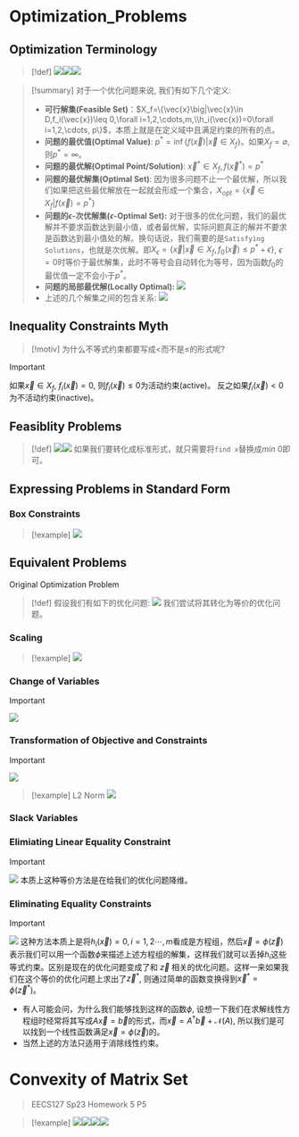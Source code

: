 # Optimization_Problems
## Optimization Terminology
> [!def]
> ![](Convex_Problems.assets/image-20231104225418701.png)![](Convex_Problems.assets/image-20231104225439791.png)![](Convex_Problems.assets/image-20231105092817068.png)

> [!summary]
> 对于一个优化问题来说, 我们有如下几个定义:
> - **可行解集(Feasible Set)**：$X_f=\{\vec{x}\big|\vec{x}\in D,f_i(\vec{x})\leq 0,\forall i=1,2,\cdots,m,\\h_i(\vec{x})=0\forall i=1,2,\cdots, p\}$，本质上就是在定义域中且满足约束的所有的点。
> - **问题的最优值(Optimal Value)**: $p^*=\inf\{f(\vec{x})|\vec{x}\in X_f\}$。如果$X_f=\emptyset$, 则$p^*=\infty$。
> - **问题的最优解(Optimal Point/Solution)**: $\vec{x}^*\in X_f,f(\vec{x}^*)=p^*$ 
> - **问题的最优解集(Optimal Set)**: 因为很多问题不止一个最优解，所以我们如果把这些最优解放在一起就会形成一个集合，$X_{opt}=\{\vec{x}\in X_f\big|f(\vec{x})=p^*\}$
> - **问题的$\epsilon$-次优解集($\epsilon$-Optimal Set):** 对于很多的优化问题，我们的最优解并不要求函数达到最小值，或者最优解，实际问题真正的解并不要求是函数达到最小值处的解。换句话说，我们需要的是`Satisfying Solutions`，也就是次优解。即$X_{\epsilon}=\{\vec{x}|\vec{x}\in X_f,f_0(\vec{x})\leq p^*+\epsilon\}$, $\epsilon=0$时等价于最优解集，此时不等号会自动转化为等号，因为函数$f_0$的最优值一定不会小于$p^*$。
> - **问题的局部最优解(Locally Optimal):** 
> ![](Convex_Problems.assets/image-20231105092817068.png)
> - 上述的几个解集之间的包含关系:
> ![](Convex_Problems.assets/image-20231105095937904.png)


## Inequality Constraints Myth
> [!motiv]
> 为什么不等式约束都要写成$<$而不是$\leq$的形式呢?

> [!important]
> 如果$\vec{x}\in X_f$, $f_i(\vec{x})=0$, 则$f_i(\vec{x})\leq 0$为活动约束(active)。
> 反之如果$f_i(\vec{x})<0$为不活动约束(inactive)。


## Feasiblity Problems
> [!def]
> ![](Convex_Problems.assets/image-20231105100849992.png)![](Convex_Problems.assets/image-20231105100856187.png)
> 如果我们要转化成标准形式，就只需要将`find x`替换成$min~0$即可。


## Expressing Problems in Standard Form
### Box Constraints
> [!example]
> ![](Convex_Problems.assets/image-20231105101211316.png)



## Equivalent Problems
Original Optimization Problem
> [!def]
> 假设我们有如下的优化问题:
> ![](Convex_Problems.assets/image-20231105101428399.png)
> 我们尝试将其转化为等价的优化问题。

### Scaling
> [!example]
> ![](Convex_Problems.assets/image-20231105101410399.png)


### Change of Variables
> [!important]
> ![](Convex_Problems.assets/image-20231105101806279.png)


### Transformation of Objective and Constraints
> [!important]
> ![](Convex_Problems.assets/image-20231105101935888.png)

>[!example] L2 Norm
>![](Convex_Problems.assets/image-20231105102246839.png)



### Slack Variables
> 


### Elimiating Linear Equality Constraint
> [!important]
> ![](Convex_Problems.assets/image-20231105103649358.png)
> 本质上这种等价方法是在给我们的优化问题降维。




### Eliminating Equality Constraints
> [!important]
> ![](Convex_Problems.assets/image-20231105102408912.png)
> 这种方法本质上是将$h_i(\vec{x})=0,i=1,2\cdots, m$看成是方程组，然后$\vec{x}=\phi(\vec{z})$表示我们可以用一个函数$\phi$来描述上述方程组的解集，这样我们就可以丢掉$h_i$这些等式约束。区别是现在的优化问题变成了和 $\vec{z}$ 相关的优化问题。这样一来如果我们在这个等价的优化问题上求出了$\vec{z}^*$, 则通过简单的函数变换得到$\vec{x}^*=\phi(\vec{z}^*)$。
> - 有人可能会问，为什么我们能够找到这样的函数$\phi$, 设想一下我们在求解线性方程组时经常将其写成$A\vec{x}=\vec{b}$的形式，而$\vec{x}=A^{\dagger}\vec{b}+\mathcal{N}(A)$, 所以我们是可以找到一个线性函数满足$\vec{x}=\phi(\vec{z})$的。
> - 当然上述的方法只适用于消除线性约束。




# Convexity of Matrix Set
> EECS127 Sp23 Homework 5 P5

> [!example]
> ![](Convexity.assets/image-20231104164118268.png)![](Convexity.assets/image-20231104164129281.png)![](Convexity.assets/image-20231104164556058.png)![](Convex_Problems.assets/image-20231104164843443.png)




